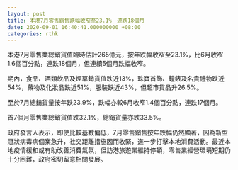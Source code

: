 ```yaml
---
layout: post
title: 本港7月零售銷售跌幅收窄至23.1%　連跌18個月
date: 2020-09-01 16:40:41.000000000 +08:00
categories: rthk
---
```


本港7月零售業總銷貨值臨時估計265億元，按年跌幅收窄至23.1%，比6月收窄1.6個百分點，連跌18個月，但連續5個月跌幅收窄。

期內，食品、酒類飲品及煙草銷貨值跌近13%，珠寶首飾、鐘錶及名貴禮物跌近54%，藥物及化妝品跌近51%，服裝跌近43%，但超市貨品升26.5%。

至於7月總銷貨量按年跌23.9%，跌幅亦較6月收窄1.4個百分點，連跌17個月。

首7個月零售業總銷貨值跌32.1%，總銷貨量亦跌33.5%。

政府發言人表示，即使比較基數偏低，7月零售銷售按年跌幅仍然顯著，因為新型冠狀病毒病個案急升，社交距離措施因而收緊，進一步打擊本地消費活動。最近本地疫情緩和或有助改善消費氣氛，但訪港旅遊業維持停頓，零售業經營環境短期仍十分困難，政府密切留意相關發展。
